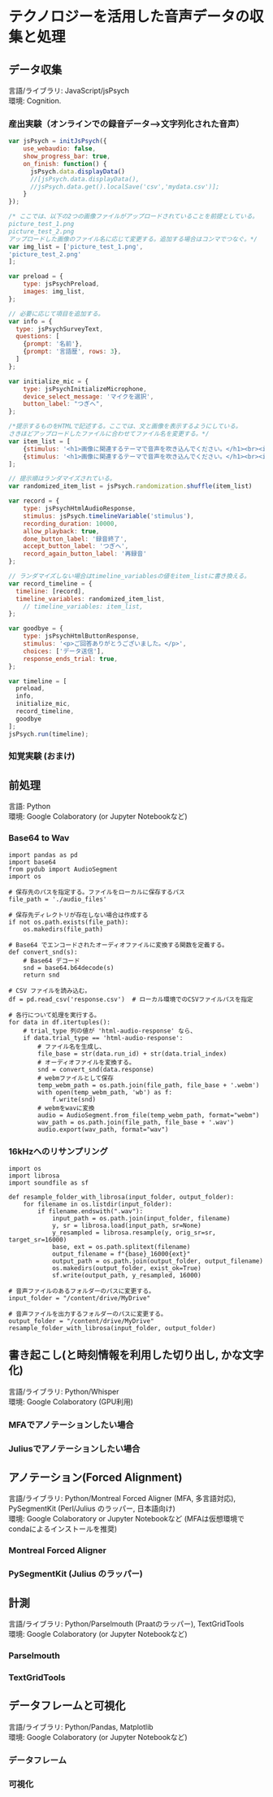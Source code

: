 # テクノロジーを活用した音声データの収集と処理
## データ収集
言語/ライブラリ: JavaScript/jsPsych <br>
環境: Cognition.

### 産出実験（オンラインでの録音データ-->文字列化された音声）
```js
var jsPsych = initJsPsych({
    use_webaudio: false,
    show_progress_bar: true,
    on_finish: function() {
      jsPsych.data.displayData()
      //[jsPsych.data.displayData(),
      //jsPsych.data.get().localSave('csv','mydata.csv')];
    }
});

/* ここでは、以下の2つの画像ファイルがアップロードされていることを前提としている。
picture_test_1.png
picture_test_2.png
アップロードした画像のファイル名に応じて変更する。追加する場合はコンマでつなぐ。*/
var img_list = ['picture_test_1.png',
'picture_test_2.png'
];

var preload = {
    type: jsPsychPreload,
    images: img_list,
};

// 必要に応じて項目を追加する。
var info = {
  type: jsPsychSurveyText,
  questions: [
    {prompt: '名前'},
    {prompt: '言語歴', rows: 3},
  ]
};

var initialize_mic = {
    type: jsPsychInitializeMicrophone,
    device_select_message: 'マイクを選択',
    button_label: "つぎへ",
};

/*提示するものをHTMLで記述する。ここでは、文と画像を表示するようにしている。
さきほどアップロードしたファイルに合わせてファイル名を変更する。*/
var item_list = [
    {stimulus: '<h1>画像に関連するテーマで音声を吹き込んでください。</h1><br><img src="picture_test_1.png"  width="300">'},
    {stimulus: '<h1>画像に関連するテーマで音声を吹き込んでください。</h1><br><img src="picture_test_2.png"  width="300">'},
];

// 提示順はランダマイズされている。
var randomized_item_list = jsPsych.randomization.shuffle(item_list)

var record = {
    type: jsPsychHtmlAudioResponse,
    stimulus: jsPsych.timelineVariable('stimulus'),
    recording_duration: 10000,
    allow_playback: true,
    done_button_label: '録音終了',
    accept_button_label: 'つぎへ',
    record_again_button_label: '再録音'  
};

// ランダマイズしない場合はtimeline_variablesの値をitem_listに書き換える。
var record_timeline = {
  timeline: [record],
  timeline_variables: randomized_item_list,
    // timeline_variables: item_list,
};

var goodbye = {
    type: jsPsychHtmlButtonResponse,
    stimulus: '<p>ご回答ありがとうございました。</p>',
    choices: ['データ送信'],
    response_ends_trial: true,
};

var timeline = [
  preload,
  info,
  initialize_mic, 
  record_timeline,
  goodbye
];
jsPsych.run(timeline);
```
### 知覚実験 (おまけ)
## 前処理
言語: Python <br>
環境: Google Colaboratory (or Jupyter Notebookなど)
### Base64 to Wav
```
import pandas as pd
import base64
from pydub import AudioSegment
import os

# 保存先のパスを指定する。ファイルをローカルに保存するパス
file_path = './audio_files'

# 保存先ディレクトリが存在しない場合は作成する
if not os.path.exists(file_path):
    os.makedirs(file_path)

# Base64 でエンコードされたオーディオファイルに変換する関数を定義する。
def convert_snd(s):
    # Base64 デコード
    snd = base64.b64decode(s)
    return snd

# CSV ファイルを読み込む。
df = pd.read_csv('response.csv')  # ローカル環境でのCSVファイルパスを指定

# 各行について処理を実行する。
for data in df.itertuples():
    # trial_type 列の値が 'html-audio-response' なら、
    if data.trial_type == 'html-audio-response':
        # ファイル名を生成し、
        file_base = str(data.run_id) + str(data.trial_index)
        # オーディオファイルを変換する。
        snd = convert_snd(data.response)
        # webmファイルとして保存
        temp_webm_path = os.path.join(file_path, file_base + '.webm')
        with open(temp_webm_path, 'wb') as f:
            f.write(snd)
        # webmをwavに変換
        audio = AudioSegment.from_file(temp_webm_path, format="webm")
        wav_path = os.path.join(file_path, file_base + '.wav')
        audio.export(wav_path, format="wav")
```
### 16kHzへのリサンプリング
```
import os
import librosa
import soundfile as sf

def resample_folder_with_librosa(input_folder, output_folder):
    for filename in os.listdir(input_folder):
        if filename.endswith(".wav"):
            input_path = os.path.join(input_folder, filename)
            y, sr = librosa.load(input_path, sr=None)
            y_resampled = librosa.resample(y, orig_sr=sr, target_sr=16000)
            base, ext = os.path.splitext(filename)
            output_filename = f"{base}_16000{ext}"
            output_path = os.path.join(output_folder, output_filename)
            os.makedirs(output_folder, exist_ok=True)
            sf.write(output_path, y_resampled, 16000)

# 音声ファイルのあるフォルダーのパスに変更する。
input_folder = "/content/drive/MyDrive"

# 音声ファイルを出力するフォルダーのパスに変更する。
output_folder = "/content/drive/MyDrive"
resample_folder_with_librosa(input_folder, output_folder)
```
## 書き起こし(と時刻情報を利用した切り出し, かな文字化)
言語/ライブラリ: Python/Whisper <br>
環境: Google Colaboratory (GPU利用)
### MFAでアノテーションしたい場合
### Juliusでアノテーションしたい場合
## アノテーション(Forced Alignment)
言語/ライブラリ: Python/Montreal Forced Aligner (MFA, 多言語対応), PySegmentKit (Perl/Julius のラッパー, 日本語向け) <br>
環境: Google Colaboratory or Jupyter Notebookなど (MFAは仮想環境でcondaによるインストールを推奨)
### Montreal Forced Aligner
### PySegmentKit (Julius のラッパー)
## 計測
言語/ライブラリ: Python/Parselmouth (Praatのラッパー), TextGridTools <br>
環境: Google Colaboratory (or Jupyter Notebookなど)
### Parselmouth
### TextGridTools
## データフレームと可視化
言語/ライブラリ: Python/Pandas, Matplotlib <br>
環境: Google Colaboratory (or Jupyter Notebookなど)
### データフレーム
### 可視化

